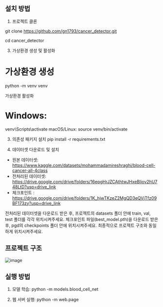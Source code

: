 ## 설치 방법

1. 프로젝트 클론
   
git clone https://github.com/gn1793/cancer_detector.git

cd cancer_detector

3. 가상환경 생성 및 활성화
# 가상환경 생성
python -m venv venv

가상환경 활성화
# Windows:
venv\Scripts\activate
macOS/Linux:
source venv/bin/activate

3. 의존성 패키지 설치
pip install -r requirements.txt

4. 데이터셋 다운로드 및 설치
- 원본 데이터셋: https://www.kaggle.com/datasets/mohammadamireshraghi/blood-cell-cancer-all-4class
- 전처리된 데이터셋: https://drive.google.com/drive/folders/16epgHrJZCAthtwJHxeBliov2hU748LtD?usp=drive_link
- 체크포인트 : https://drive.google.com/drive/folders/1K_hjwTKzeZ2MgQD3eQVjTfz09BF173zy?usp=drive_link

전처리된 데이터셋을 다운로드 받은 후, 프로젝트의 datasets 폴더 안에 train, val, test 폴더를 각각 위치시켜주세요.
체크포인트 파일(best_model.pth)을 다운로드 받은 후, pgd의 checkpoints 폴더 안에 위치시켜주세요.
최종적으로 프로젝트 구조와 동일하게 위치시켜주세요.

## 프로젝트 구조

![image](https://github.com/user-attachments/assets/2e9a5955-45ff-4fd0-a740-936c83f7edab)




## 실행 방법

1. 모델 학습:
python -m models.blood_cell_net

2. 웹 서버 실행:
python -m web.page
